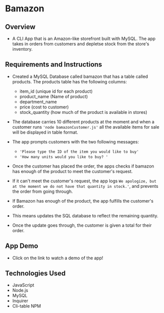 # Bamazon

## Overview

* A CLI App that is an Amazon-like storefront built with MySQL. The app takes in orders from customers and depletse stock from the store's inventory. 

## Requirements and Instructions 
* Created a MySQL Database called bamazon that has a table called products. The products table has the following columns: 
  * item_id (unique id for each product)
  * product_name (Name of product)
  * department_name
  * price (cost to customer)
  * stock_quantity (how much of the product is available in stores)
* The database carries 10 different products at the moment and when a customer runs ``` 'node bamazonCustomer.js' ``` all the available items for sale will be displayed in table format. 

* The app prompts customers with the two following messages:
  * ``` 'Please type the ID of the item you would like to buy' ```
  * ``` 'How many units would you like to buy? ' ```

* Once the customer has placed the order, the apps checks if bamazon has enough of the product to meet the customer's request.

* If it can't meet the customer's request, the app logs ``` We apologize, but at the moment we do not have that quantity in stock.' ```, and prevents the order from going through.

* If Bamazon has enough of the product, the app fulfills the customer's order.

* This means updates the SQL database to reflect the remaining quantity.

* Once the update goes through, the customer is given a total for their order. 

## App Demo
* Click on the link to watch a demo of the app! 

## Technologies Used
* JavaScript
* Node.js
* MySQL
* Inquirer
* Cli-table NPM


